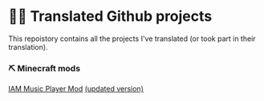 # 👨‍💻 Translated Github projects
This repoistory contains all the projects I've translated (or took part in their translation).

### ⛏️ Minecraft mods
[IAM Music Player Mod](https://github.com/TeamFelnull/IamMusicPlayer/pull/16) [(updated version)](https://github.com/TeamFelnull/IamMusicPlayer/pull/22)
